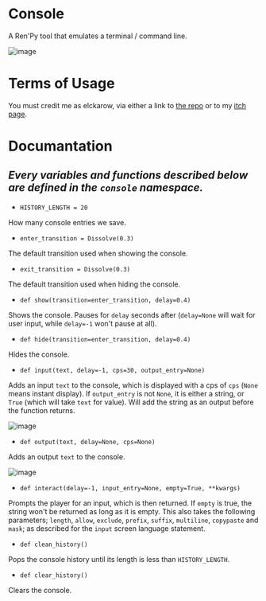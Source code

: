 # Console
A Ren'Py tool that emulates a terminal / command line.

![image](https://github.com/Elckarow/Console/assets/101005497/79244b80-af56-45ae-81c9-ed67e347fd0c)

# Terms of Usage
You must credit me as elckarow, via either a link to [the repo](https://github.com/Elckarow) or to my [itch page](https://elckarow.itch.io/).

# Documantation
***Every variables and functions described below are defined in the `console` namespace.***
-

- `HISTORY_LENGTH = 20`

How many console entries we save.

- `enter_transition = Dissolve(0.3)`

The default transition used when showing the console.

- `exit_transition = Dissolve(0.3)`

The default transition used when hiding the console.

- `def show(transition=enter_transition, delay=0.4)`

Shows the console. Pauses for `delay` seconds after (`delay=None` will wait for user input, while `delay=-1` won't pause at all).

- `def hide(transition=enter_transition, delay=0.4)`

Hides the console.

- `def input(text, delay=-1, cps=30, output_entry=None)`

Adds an input `text` to the console, which is displayed with a cps of `cps` (`None` means instant display). If `output_entry` is not `None`, it is either a string, or `True` (which will take `text` for value). Will add the string as an output before the function returns.

![image](https://github.com/Elckarow/Console/assets/101005497/635694c2-4283-4124-96e5-4ff490a98fbb)

- `def output(text, delay=None, cps=None)`

Adds an output `text` to the console.

![image](https://github.com/Elckarow/Console/assets/101005497/66d4d507-0a5f-4ffa-965f-b3e711397ef4)

- `def interact(delay=-1, input_entry=None, empty=True, **kwargs)`

Prompts the player for an input, which is then returned. If `empty` is true, the string won't be returned as long as it is empty. This also takes the following parameters; `length`, `allow`, `exclude`, `prefix`, `suffix`, `multiline`, `copypaste` and `mask`; as described for the `input` screen language statement.

- `def clean_history()`

Pops the console history until its length is less than `HISTORY_LENGTH`.

- `def clear_history()`

Clears the console.
